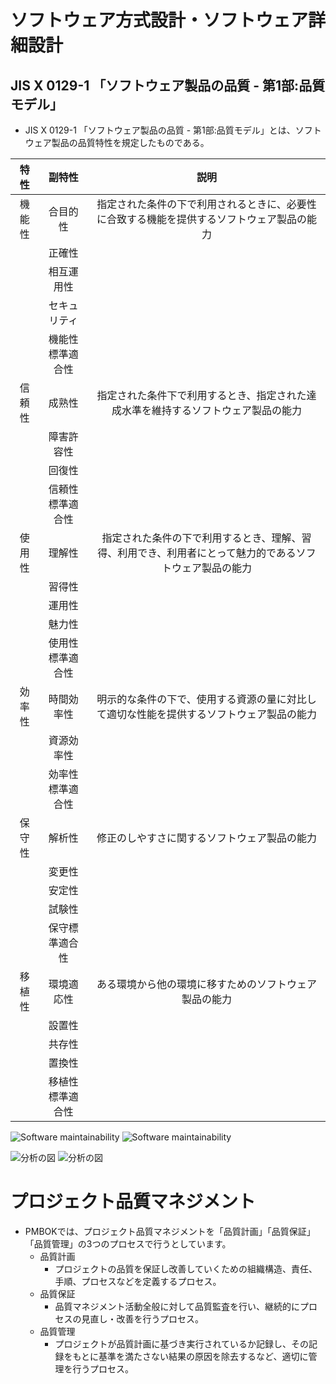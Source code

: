 # ソフトウェア方式設計・ソフトウェア詳細設計
## JIS X 0129-1 「ソフトウェア製品の品質 - 第1部:品質モデル」
- JIS X 0129-1 「ソフトウェア製品の品質 - 第1部:品質モデル」とは、ソフトウェア製品の品質特性を規定したものである。



|特性|	副特性|	説明|  
|:--:|:--:|:--:|
|機能性|	合目的性|指定された条件の下で利用されるときに、必要性に合致する機能を提供するソフトウェア製品の能力
||正確性|
||相互運用性
||セキュリティ
||機能性標準適合性	|
|信頼性|	成熟性|指定された条件下で利用するとき、指定された達成水準を維持するソフトウェア製品の能力
||障害許容性
||回復性
||信頼性標準適合性	
|使用性|	理解性|指定された条件の下で利用するとき、理解、習得、利用でき、利用者にとって魅力的であるソフトウェア製品の能力
||習得性
||運用性
||魅力性
||使用性標準適合性	|
|効率性|	時間効率性|明示的な条件の下で、使用する資源の量に対比して適切な性能を提供するソフトウェア製品の能力
||資源効率性
||効率性標準適合性	
|保守性|	解析性|修正のしやすさに関するソフトウェア製品の能力
||変更性
||安定性
||試験性
||保守標準適合性	
|移植性|	環境適応性|ある環境から他の環境に移すためのソフトウェア製品の能力|
||設置性
||共存性
||置換性
||移植性標準適合性	|





![Software maintainability](https://github.com/MediumMountain/\Study_Architect/blob/main/PICTURE/Manage/Software_maintainability_1.png)
![Software maintainability](https://github.com/MediumMountain/\Study_Architect/blob/main/PICTURE/Manage/Software_maintainability_2.png)



![分析の図](https://github.com/MediumMountain/\Study_Architect/blob/main/PICTURE/Manage/software_quality_analysis_diagram_1.png)
![分析の図](https://github.com/MediumMountain/\Study_Architect/blob/main/PICTURE/Manage/software_quality_analysis_diagram_2.png)



# プロジェクト品質マネジメント
- PMBOKでは、プロジェクト品質マネジメントを「品質計画」「品質保証」「品質管理」の3つのプロセスで行うとしています。
    - 品質計画
        - プロジェクトの品質を保証し改善していくための組織構造、責任、手順、プロセスなどを定義するプロセス。
    - 品質保証
        - 品質マネジメント活動全般に対して品質監査を行い、継続的にプロセスの見直し・改善を行うプロセス。
    - 品質管理
        - プロジェクトが品質計画に基づき実行されているか記録し、その記録をもとに基準を満たさない結果の原因を除去するなど、適切に管理を行うプロセス。